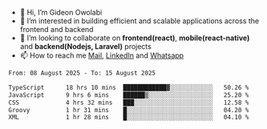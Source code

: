 - 👋 Hi, I’m Gideon Owolabi
- 👀 I’m interested in building efficient and scalable applications across the frontend and backend
- 💞️ I’m looking to collaborate on <b>frontend(react)</b>, <b>mobile(react-native)</b> and <b>backend(Nodejs, Laravel)</b> projects
- 📫 How to reach me <a href="mailto:gideoniyin2021@gmail.com">Mail</a>, <a href="https://www.linkedin.com/in/gideon-owolabi-9b667a232/">LinkedIn</a> and <a href="https://wa.me/2348055377085">Whatsapp</a>

<!---
gude1/gude1 is a ✨ special ✨ repository because its `README.md` (this file) appears on your GitHub profile.
You can click the Preview link to take a look at your changes.
--->

<!--START_SECTION:waka-->

```txt
From: 08 August 2025 - To: 15 August 2025

TypeScript      18 hrs 10 mins  ████████████▓░░░░░░░░░░░░   50.26 %
JavaScript      9 hrs 6 mins    ██████▒░░░░░░░░░░░░░░░░░░   25.20 %
CSS             4 hrs 32 mins   ███░░░░░░░░░░░░░░░░░░░░░░   12.58 %
Groovy          1 hr 31 mins    █░░░░░░░░░░░░░░░░░░░░░░░░   04.20 %
XML             1 hr 28 mins    █░░░░░░░░░░░░░░░░░░░░░░░░   04.10 %
```

<!--END_SECTION:waka-->
